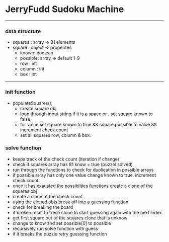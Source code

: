 # JerryFudd Sudoku Machine  

---   

###  data structure  

  * squares : array => 81 elements  
  * square : object => properites  
    * known: boolean  
    * possible: array => default 1-9  
    * row : int  
    * column : int  
    * box : int  

---  

### init function  

  * populateSquares();  
    * create square obj  
    * loop through input string if it is a space or . set square.known to false.
    * for value set square.known to true && square.possible to value && increment check count   
    * set all squares row, column & box.  
    
### solve function  

  * keeps track of the check count  (iteration if change)  
  * check if squares array has 81 know = true (puzzel solved)  
  * run through the functions to check for duplication in possible arrays  
  * if possible array has only one value change known to true.  increment check count  
  * once it has exausted the possiblities functions  create a clone of the squares obj  
  * create a clone of the check count  
  * using the cloned objs break off into a guessing function  
  * check for breaking the board  
  * if broken reset to fresh clone to start guessing again with the next index  
  * get first square out of the squares clone that is unknow  
  * change to know and set possible[0] to possible  
  * recursively run solve function with guess  
  * if it breaks the puzzle retry guessing function  

  

    
